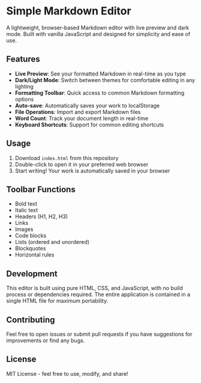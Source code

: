 # Simple Markdown Editor

A lightweight, browser-based Markdown editor with live preview and dark mode. Built with vanilla JavaScript and designed for simplicity and ease of use.

## Features

- **Live Preview**: See your formatted Markdown in real-time as you type
- **Dark/Light Mode**: Switch between themes for comfortable editing in any lighting
- **Formatting Toolbar**: Quick access to common Markdown formatting options
- **Auto-save**: Automatically saves your work to localStorage
- **File Operations**: Import and export Markdown files
- **Word Count**: Track your document length in real-time
- **Keyboard Shortcuts**: Support for common editing shortcuts

## Usage

1. Download `index.html` from this repository
2. Double-click to open it in your preferred web browser
3. Start writing! Your work is automatically saved in your browser

## Toolbar Functions

- Bold text
- Italic text
- Headers (H1, H2, H3)
- Links
- Images
- Code blocks
- Lists (ordered and unordered)
- Blockquotes
- Horizontal rules

## Development

This editor is built using pure HTML, CSS, and JavaScript, with no build process or dependencies required. The entire application is contained in a single HTML file for maximum portability.

## Contributing

Feel free to open issues or submit pull requests if you have suggestions for improvements or find any bugs.

## License

MIT License - feel free to use, modify, and share!
